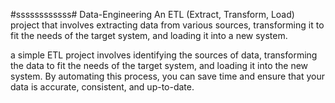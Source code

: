 #ssssssssssss# Data-Engineering
An ETL (Extract, Transform, Load) project that involves extracting data from various sources, transforming it to fit the needs of the target system, and loading it into a new system.

a simple ETL project involves identifying the sources of data, transforming the data to fit the needs of the target system, and loading it into the new system. By automating this process, you can save time and ensure that your data is accurate, consistent, and up-to-date.
